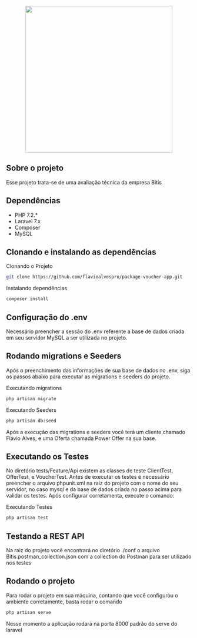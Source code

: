<p align="center"><a href="https://www.bitis.com.br/" target="_blank"><img src="https://cdn.shortpixel.ai/client/to_webp,q_lossless,ret_img/https://www.bitis.com.br/wp-content/themes/bitis/img/logo-bitis.png" width="400"></a></p>

## Sobre o projeto

Esse projeto trata-se de uma avaliação técnica da empresa Bitis

## Dependências

* PHP 7.2.*
* Laravel 7.x
* Composer
* MySQL

## Clonando e instalando as dependências

Clonando o Projeto
````bash
git clone https://github.com/flavioalvespro/package-voucher-app.git
````
Instalando dependências
````bash
composer install
````

## Configuração do .env

Necessário preencher a sessão do .env referente a base de dados criada em seu servidor MySQL a ser utilizada no projeto.

## Rodando migrations e Seeders

Após o preenchimento das informações de sua base de dados no .env, siga os passos abaixo para executar as migrations e seeders do projeto.

Executando migrations
````bash
php artisan migrate
````
Executando Seeders
````bash
php artisan db:seed
````

Após a execução das migrations e seeders você terá um cliente chamado Flávio Alves, e uma Oferta chamada Power Offer na sua base.

## Executando os Testes

No diretório tests/Feature/Api existem as classes de teste ClientTest, OfferTest, e VoucherTest. Antes de executar os testes é necessário preencher o arquivo phpunit.xml na raiz do projeto com o nome do seu servidor, no caso mysql e da base de dados criada no passo acima para validar os testes. Após configurar corretamenta, execute o comando:

Executando Testes
````bash
php artisan test
````

## Testando a REST API

Na raiz do projeto você encontrará no diretório ./conf o arquivo Bitis.postman_collection.json com a collection do Postman para ser utilizado nos testes

## Rodando o projeto

Para rodar o projeto em sua máquina, contando que você configurou o ambiente corretamente, basta rodar o comando

````bash
php artisan serve
````

Nesse momento a aplicação rodará na porta 8000 padrão do serve do laravel

